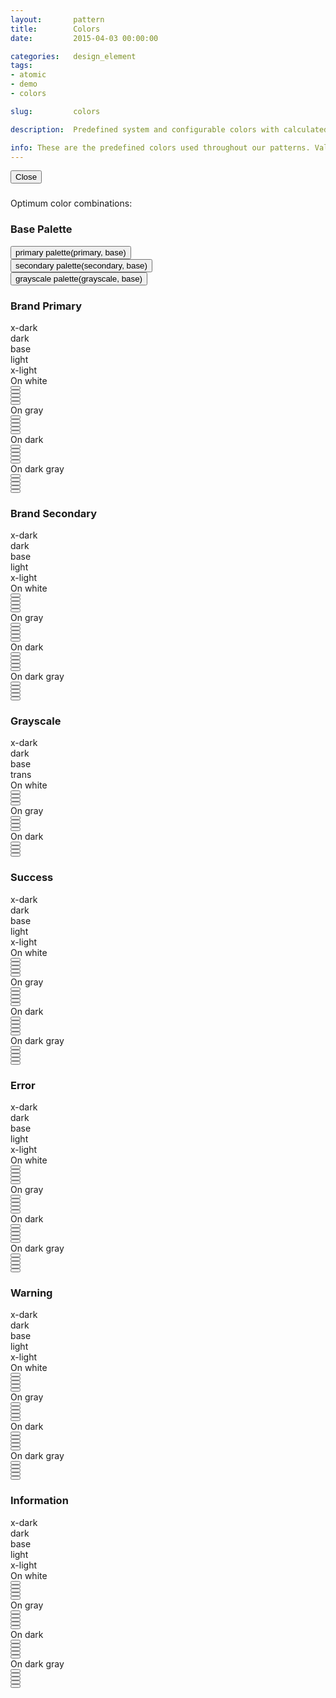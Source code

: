 ```yaml
---
layout:       pattern
title:        Colors
date:         2015-04-03 00:00:00

categories:   design_element
tags:
- atomic
- demo
- colors

slug:         colors

description:  Predefined system and configurable colors with calculated ranges

info: These are the predefined colors used throughout our patterns. Values here (noted by our Sass variable name, the RGB value and the HEX value) are used for backgrounds, text color, and decorative elements. Note - when using any values here, make sure that any text on a background passes WCAG AA guidelines for color contrast.
---
```


<div class="info-pane is-hidden" tabindex="-1">
    <button type="button" class="close-button">
        <span class="icon fa fa-close" aria-hidden="true"></span>
        <span>Close</span>
    </button>
    <h3 class="hd-5 color-info-title"></h3>
    <div class="color-info-content">
        <div class="color-description"></div>
        <div class="color-usage">
            <p>Optimum color combinations:</p>
            <ul class="color-combinations"></ul>
        </div>
        <div class="color-reference is-copyable"></div>
        <div class="color-meta">
            <span class="color-rgb is-copyable"></span>
            <span class="color-hex is-copyable"></span>
        </div>
    </div>
</div>

<h3 class="hd-6 example-set-hd">Base Palette</h3>
<div class="example-set">
    <div class="example-container">
        <div class="grid-container grid-manual">
            <div class="row">
                <div class="col col-4">
                    <button type="button" class="swatch primary base" title="Swatch: Primary Base">
                        <div class="color-info">
                            <span class="color-class">primary</span>
                            <span class="color-reference">
                                <span class="is-copyable">palette(primary, base)</span>
                            </span>
                        </div>
                    </button>
                </div>
                <div class="col col-4">
                    <button type="button" class="swatch secondary base" title="Swatch: Secondary Base">
                        <div class="color-info">
                            <span class="color-class">secondary</span>
                            <span class="color-reference">
                                <span class="is-copyable">palette(secondary, base)</span>
                            </span>
                        </div>
                    </button>
                </div>
                <div class="col col-4">
                    <button type="button" class="swatch grayscale base" title="Swatch: Gray Base">
                        <div class="color-info">
                            <span class="color-class">grayscale</span>
                            <span class="color-reference">
                                <span class="is-copyable">palette(grayscale, base)</span>
                            </span>
                        </div>
                    </button>
                </div>
            </div>
        </div>
    </div>
</div>

<h3 class="hd-6 example-set-hd">Brand Primary</h3>
<div class="example-set">
    <div class="example-container">
        <div class="grid-container grid-manual">
            <div class="row">
                <div class="col col-2"></div>
                <div class="col col-2 pre-2">
                    <div class="swatch">
                        <div class="color-info">
                            <span class="color-class">x-dark</span>
                        </div>
                    </div>
                </div>
                <div class="col col-2">
                    <div class="swatch">
                        <div class="color-info">
                            <span class="color-class">dark</span>
                        </div>
                    </div>
                </div>
                <div class="col col-2">
                    <div class="swatch">
                        <div class="color-info">
                            <span class="color-class">base</span>
                        </div>
                    </div>
                </div>
                <div class="col col-2">
                    <div class="swatch">
                        <div class="color-info">
                            <span class="color-class">light</span>
                        </div>
                    </div>
                </div>
                <div class="col col-2">
                    <div class="swatch">
                        <div class="color-info">
                            <span class="color-class">x-light</span>
                        </div>
                    </div>
                </div>
            </div>
            <div class="row on-white">
                <div class="col col-2">
                    <div class="swatch color-description copy">
                        On white
                    </div>
                </div>
                <div class="col col-2">
                    <button type="button" class="swatch primary x-dark"></button>
                </div>
                <div class="col col-2">
                    <button type="button" class="swatch primary dark"></button>
                </div>
                <div class="col col-2">
                    <button type="button" class="swatch primary base"></button>
                </div>
                <div class="col col-2">
                    <button type="button" class="swatch primary light"></button>
                </div>
                <div class="col col-2">
                    <button type="button" class="swatch primary x-light"></button>
                </div>
            </div>
            <div class="row on-gray">
                <div class="col col-2">
                    <div class="swatch color-description copy">
                        On gray
                    </div>
                </div>
                <div class="col col-2">
                    <button type="button" class="swatch primary x-dark"></button>
                </div>
                <div class="col col-2">
                    <button type="button" class="swatch primary dark"></button>
                </div>
                <div class="col col-2">
                    <button type="button" class="swatch primary base"></button>
                </div>
                <div class="col col-2">
                    <button type="button" class="swatch primary light"></button>
                </div>
                <div class="col col-2">
                    <button type="button" class="swatch primary x-light"></button>
                </div>
            </div>
            <div class="row on-dark-primary">
                <div class="col col-2">
                    <div class="swatch color-description copy">
                        On dark
                    </div>
                </div>
                <div class="col col-2">
                    <button type="button" class="swatch primary x-dark"></button>
                </div>
                <div class="col col-2">
                    <button type="button" class="swatch primary dark"></button>
                </div>
                <div class="col col-2">
                    <button type="button" class="swatch primary base"></button>
                </div>
                <div class="col col-2">
                    <button type="button" class="swatch primary light"></button>
                </div>
                <div class="col col-2">
                    <button type="button" class="swatch primary x-light"></button>
                </div>
            </div>
            <div class="row on-dark-grayscale">
                <div class="col col-2">
                    <div class="swatch color-description copy">
                        On dark gray
                    </div>
                </div>
                <div class="col col-2">
                    <button type="button" class="swatch primary x-dark"></button>
                </div>
                <div class="col col-2">
                    <button type="button" class="swatch primary dark"></button>
                </div>
                <div class="col col-2">
                    <button type="button" class="swatch primary base"></button>
                </div>
                <div class="col col-2">
                    <button type="button" class="swatch primary light"></button>
                </div>
                <div class="col col-2">
                    <button type="button" class="swatch primary x-light"></button>
                </div>
            </div>
        </div>
    </div>
</div>

<h3 class="hd-6 example-set-hd">Brand Secondary</h3>
<div class="example-set">
    <div class="example-container">
        <div class="grid-container grid-manual">
            <div class="row">
                <div class="col col-2"></div>
                <div class="col col-2 pre-2">
                    <div class="swatch">
                        <div class="color-info">
                            <span class="color-class">x-dark</span>
                        </div>
                    </div>
                </div>
                <div class="col col-2">
                    <div class="swatch">
                        <div class="color-info">
                            <span class="color-class">dark</span>
                        </div>
                    </div>
                </div>
                <div class="col col-2">
                    <div class="swatch">
                        <div class="color-info">
                            <span class="color-class">base</span>
                        </div>
                    </div>
                </div>
                <div class="col col-2">
                    <div class="swatch">
                        <div class="color-info">
                            <span class="color-class">light</span>
                        </div>
                    </div>
                </div>
                <div class="col col-2">
                    <div class="swatch">
                        <div class="color-info">
                            <span class="color-class">x-light</span>
                        </div>
                    </div>
                </div>
            </div>
            <div class="row on-white">
                <div class="col col-2">
                    <div class="swatch color-description copy">
                        On white
                    </div>
                </div>
                <div class="col col-2">
                    <button type="button" class="swatch secondary x-dark"></button>
                </div>
                <div class="col col-2">
                    <button type="button" class="swatch secondary dark"></button>
                </div>
                <div class="col col-2">
                    <button type="button" class="swatch secondary base"></button>
                </div>
                <div class="col col-2">
                    <button type="button" class="swatch secondary light"></button>
                </div>
                <div class="col col-2">
                    <button type="button" class="swatch secondary x-light"></button>
                </div>
            </div>
            <div class="row on-gray">
                <div class="col col-2">
                    <div class="swatch color-description copy">
                        On gray
                    </div>
                </div>
                <div class="col col-2">
                    <button type="button" class="swatch secondary x-dark"></button>
                </div>
                <div class="col col-2">
                    <button type="button" class="swatch secondary dark"></button>
                </div>
                <div class="col col-2">
                    <button type="button" class="swatch secondary base"></button>
                </div>
                <div class="col col-2">
                    <button type="button" class="swatch secondary light"></button>
                </div>
                <div class="col col-2">
                    <button type="button" class="swatch secondary x-light"></button>
                </div>
            </div>
            <div class="row on-dark-secondary">
                <div class="col col-2">
                    <div class="swatch color-description copy">
                        On dark
                    </div>
                </div>
                <div class="col col-2">
                    <button type="button" class="swatch secondary x-dark"></button>
                </div>
                <div class="col col-2">
                    <button type="button" class="swatch secondary dark"></button>
                </div>
                <div class="col col-2">
                    <button type="button" class="swatch secondary base"></button>
                </div>
                <div class="col col-2">
                    <button type="button" class="swatch secondary light"></button>
                </div>
                <div class="col col-2">
                    <button type="button" class="swatch secondary x-light"></button>
                </div>
            </div>
            <div class="row on-dark-grayscale">
                <div class="col col-2">
                    <div class="swatch color-description copy">
                        On dark gray
                    </div>
                </div>
                <div class="col col-2">
                    <button type="button" class="swatch secondary x-dark"></button>
                </div>
                <div class="col col-2">
                    <button type="button" class="swatch secondary dark"></button>
                </div>
                <div class="col col-2">
                    <button type="button" class="swatch secondary base"></button>
                </div>
                <div class="col col-2">
                    <button type="button" class="swatch secondary light"></button>
                </div>
                <div class="col col-2">
                    <button type="button" class="swatch secondary x-light"></button>
                </div>
            </div>
        </div>
    </div>
</div>

<h3 class="hd-6 example-set-hd">Grayscale</h3>
<div class="example-set">
    <div class="example-container">
        <div class="grid-container grid-manual">
            <div class="row">
                <div class="col col-2"></div>
                <div class="col col-2 pre-2">
                    <div class="swatch">
                        <div class="color-info">
                            <span class="color-class">x-dark</span>
                        </div>
                    </div>
                </div>
                <div class="col col-2">
                    <div class="swatch">
                        <div class="color-info">
                            <span class="color-class">dark</span>
                        </div>
                    </div>
                </div>
                <div class="col col-2">
                    <div class="swatch">
                        <div class="color-info">
                            <span class="color-class">base</span>
                        </div>
                    </div>
                </div>
                <div class="col col-2">
                    <div class="swatch">
                        <div class="color-info">
                            <span class="color-class">trans</span>
                        </div>
                    </div>
                </div>
                <div class="col col-2 post-2"></div>
            </div>
            <div class="row on-white">
                <div class="col col-2">
                    <div class="swatch color-description copy">
                        On white
                    </div>
                </div>
                <div class="col col-2">
                    <button type="button" class="swatch grayscale x-dark"></button>
                </div>
                <div class="col col-2">
                    <button type="button" class="swatch grayscale dark"></button>
                </div>
                <div class="col col-2">
                    <button type="button" class="swatch grayscale base"></button>
                </div>
                <div class="col col-2">
                    <button type="button" class="swatch grayscale trans"></button>
                </div>
                <div class="col col-2 post-2"></div>
            </div>
            <div class="row on-gray">
                <div class="col col-2">
                    <div class="swatch color-description copy">
                        On gray
                    </div>
                </div>
                <div class="col col-2">
                    <button type="button" class="swatch grayscale x-dark"></button>
                </div>
                <div class="col col-2">
                    <button type="button" class="swatch grayscale dark"></button>
                </div>
                <div class="col col-2">
                    <button type="button" class="swatch grayscale base"></button>
                </div>
                <div class="col col-2">
                    <button type="button" class="swatch grayscale trans"></button>
                </div>
                <div class="col col-2 post-2"></div>
            </div>
            <div class="row on-dark-grayscale">
                <div class="col col-2">
                    <div class="swatch color-description copy">
                        On dark
                    </div>
                </div>
                <div class="col col-2">
                    <button type="button" class="swatch grayscale x-dark"></button>
                </div>
                <div class="col col-2">
                    <button type="button" class="swatch grayscale dark"></button>
                </div>
                <div class="col col-2">
                    <button type="button" class="swatch grayscale base"></button>
                </div>
                <div class="col col-2">
                    <button type="button" class="swatch grayscale trans"></button>
                </div>
                <div class="col col-2 post-2"></div>
            </div>
        </div>
    </div>
</div>

<h3 class="hd-6 example-set-hd">Success</h3>
<div class="example-set">
    <div class="example-container">
        <div class="grid-container grid-manual">
            <div class="row">
                <div class="col col-2"></div>
                <div class="col col-2 pre-2">
                    <div class="swatch">
                        <div class="color-info">
                            <span class="color-class">x-dark</span>
                        </div>
                    </div>
                </div>
                <div class="col col-2">
                    <div class="swatch">
                        <div class="color-info">
                            <span class="color-class">dark</span>
                        </div>
                    </div>
                </div>
                <div class="col col-2">
                    <div class="swatch">
                        <div class="color-info">
                            <span class="color-class">base</span>
                        </div>
                    </div>
                </div>
                <div class="col col-2">
                    <div class="swatch">
                        <div class="color-info">
                            <span class="color-class">light</span>
                        </div>
                    </div>
                </div>
                <div class="col col-2">
                    <div class="swatch">
                        <div class="color-info">
                            <span class="color-class">x-light</span>
                        </div>
                    </div>
                </div>
            </div>
            <div class="row on-white">
                <div class="col col-2">
                    <div class="swatch color-description copy">
                        On white
                    </div>
                </div>
                <div class="col col-2">
                    <button type="button" class="swatch success x-dark"></button>
                </div>
                <div class="col col-2">
                    <button type="button" class="swatch success dark"></button>
                </div>
                <div class="col col-2">
                    <button type="button" class="swatch success base"></button>
                </div>
                <div class="col col-2">
                    <button type="button" class="swatch success light"></button>
                </div>
                <div class="col col-2">
                    <button type="button" class="swatch success x-light"></button>
                </div>
            </div>
            <div class="row on-gray">
                <div class="col col-2">
                    <div class="swatch color-description copy">
                        On gray
                    </div>
                </div>
                <div class="col col-2">
                    <button type="button" class="swatch success x-dark"></button>
                </div>
                <div class="col col-2">
                    <button type="button" class="swatch success dark"></button>
                </div>
                <div class="col col-2">
                    <button type="button" class="swatch success base"></button>
                </div>
                <div class="col col-2">
                    <button type="button" class="swatch success light"></button>
                </div>
                <div class="col col-2">
                    <button type="button" class="swatch success x-light"></button>
                </div>
            </div>
            <div class="row on-dark-success">
                <div class="col col-2">
                    <div class="swatch color-description copy">
                        On dark
                    </div>
                </div>
                <div class="col col-2">
                    <button type="button" class="swatch success x-dark"></button>
                </div>
                <div class="col col-2">
                    <button type="button" class="swatch success dark"></button>
                </div>
                <div class="col col-2">
                    <button type="button" class="swatch success base"></button>
                </div>
                <div class="col col-2">
                    <button type="button" class="swatch success light"></button>
                </div>
                <div class="col col-2">
                    <button type="button" class="swatch success x-light"></button>
                </div>
            </div>
            <div class="row on-dark-grayscale">
                <div class="col col-2">
                    <div class="swatch color-description copy">
                        On dark gray
                    </div>
                </div>
                <div class="col col-2">
                    <button type="button" class="swatch success x-dark"></button>
                </div>
                <div class="col col-2">
                    <button type="button" class="swatch success dark"></button>
                </div>
                <div class="col col-2">
                    <button type="button" class="swatch success base"></button>
                </div>
                <div class="col col-2">
                    <button type="button" class="swatch success light"></button>
                </div>
                <div class="col col-2">
                    <button type="button" class="swatch success x-light"></button>
                </div>
            </div>
        </div>
    </div>
</div>

<h3 class="hd-6 example-set-hd">Error</h3>
<div class="example-set">
    <div class="example-container">
        <div class="grid-container grid-manual">
            <div class="row">
                <div class="col col-2"></div>
                <div class="col col-2 pre-2">
                    <div class="swatch">
                        <div class="color-info">
                            <span class="color-class">x-dark</span>
                        </div>
                    </div>
                </div>
                <div class="col col-2">
                    <div class="swatch">
                        <div class="color-info">
                            <span class="color-class">dark</span>
                        </div>
                    </div>
                </div>
                <div class="col col-2">
                    <div class="swatch">
                        <div class="color-info">
                            <span class="color-class">base</span>
                        </div>
                    </div>
                </div>
                <div class="col col-2">
                    <div class="swatch">
                        <div class="color-info">
                            <span class="color-class">light</span>
                        </div>
                    </div>
                </div>
                <div class="col col-2">
                    <div class="swatch">
                        <div class="color-info">
                            <span class="color-class">x-light</span>
                        </div>
                    </div>
                </div>
            </div>
            <div class="row on-white">
                <div class="col col-2">
                    <div class="swatch color-description copy">
                        On white
                    </div>
                </div>
                <div class="col col-2">
                    <button type="button" class="swatch error x-dark"></button>
                </div>
                <div class="col col-2">
                    <button type="button" class="swatch error dark"></button>
                </div>
                <div class="col col-2">
                    <button type="button" class="swatch error base"></button>
                </div>
                <div class="col col-2">
                    <button type="button" class="swatch error light"></button>
                </div>
                <div class="col col-2">
                    <button type="button" class="swatch error x-light"></button>
                </div>
            </div>
            <div class="row on-gray">
                <div class="col col-2">
                    <div class="swatch color-description copy">
                        On gray
                    </div>
                </div>
                <div class="col col-2">
                    <button type="button" class="swatch error x-dark"></button>
                </div>
                <div class="col col-2">
                    <button type="button" class="swatch error dark"></button>
                </div>
                <div class="col col-2">
                    <button type="button" class="swatch error base"></button>
                </div>
                <div class="col col-2">
                    <button type="button" class="swatch error light"></button>
                </div>
                <div class="col col-2">
                    <button type="button" class="swatch error x-light"></button>
                </div>
            </div>
            <div class="row on-dark-error">
                <div class="col col-2">
                    <div class="swatch color-description copy">
                        On dark
                    </div>
                </div>
                <div class="col col-2">
                    <button type="button" class="swatch error x-dark"></button>
                </div>
                <div class="col col-2">
                    <button type="button" class="swatch error dark"></button>
                </div>
                <div class="col col-2">
                    <button type="button" class="swatch error base"></button>
                </div>
                <div class="col col-2">
                    <button type="button" class="swatch error light"></button>
                </div>
                <div class="col col-2">
                    <button type="button" class="swatch error x-light"></button>
                </div>
            </div>
            <div class="row on-dark-grayscale">
                <div class="col col-2">
                    <div class="swatch color-description copy">
                        On dark gray
                    </div>
                </div>
                <div class="col col-2">
                    <button type="button" class="swatch error x-dark"></button>
                </div>
                <div class="col col-2">
                    <button type="button" class="swatch error dark"></button>
                </div>
                <div class="col col-2">
                    <button type="button" class="swatch error base"></button>
                </div>
                <div class="col col-2">
                    <button type="button" class="swatch error light"></button>
                </div>
                <div class="col col-2">
                    <button type="button" class="swatch error x-light"></button>
                </div>
            </div>
        </div>
    </div>
</div>

<h3 class="hd-6 example-set-hd">Warning</h3>
<div class="example-set">
    <div class="example-container">
        <div class="grid-container grid-manual">
            <div class="row">
                <div class="col col-2"></div>
                <div class="col col-2 pre-2">
                    <div class="swatch">
                        <div class="color-info">
                            <span class="color-class">x-dark</span>
                        </div>
                    </div>
                </div>
                <div class="col col-2">
                    <div class="swatch">
                        <div class="color-info">
                            <span class="color-class">dark</span>
                        </div>
                    </div>
                </div>
                <div class="col col-2">
                    <div class="swatch">
                        <div class="color-info">
                            <span class="color-class">base</span>
                        </div>
                    </div>
                </div>
                <div class="col col-2">
                    <div class="swatch">
                        <div class="color-info">
                            <span class="color-class">light</span>
                        </div>
                    </div>
                </div>
                <div class="col col-2">
                    <div class="swatch">
                        <div class="color-info">
                            <span class="color-class">x-light</span>
                        </div>
                    </div>
                </div>
            </div>
            <div class="row on-white">
                <div class="col col-2">
                    <div class="swatch color-description copy">
                        On white
                    </div>
                </div>
                <div class="col col-2">
                    <button type="button" class="swatch warning x-dark"></button>
                </div>
                <div class="col col-2">
                    <button type="button" class="swatch warning dark"></button>
                </div>
                <div class="col col-2">
                    <button type="button" class="swatch warning base"></button>
                </div>
                <div class="col col-2">
                    <button type="button" class="swatch warning light"></button>
                </div>
                <div class="col col-2">
                    <button type="button" class="swatch warning x-light"></button>
                </div>
            </div>
            <div class="row on-gray">
                <div class="col col-2">
                    <div class="swatch color-description copy">
                        On gray
                    </div>
                </div>
                <div class="col col-2">
                    <button type="button" class="swatch warning x-dark"></button>
                </div>
                <div class="col col-2">
                    <button type="button" class="swatch warning dark"></button>
                </div>
                <div class="col col-2">
                    <button type="button" class="swatch warning base"></button>
                </div>
                <div class="col col-2">
                    <button type="button" class="swatch warning light"></button>
                </div>
                <div class="col col-2">
                    <button type="button" class="swatch warning x-light"></button>
                </div>
            </div>
            <div class="row on-dark-warning">
                <div class="col col-2">
                    <div class="swatch color-description copy">
                        On dark
                    </div>
                </div>
                <div class="col col-2">
                    <button type="button" class="swatch warning x-dark"></button>
                </div>
                <div class="col col-2">
                    <button type="button" class="swatch warning dark"></button>
                </div>
                <div class="col col-2">
                    <button type="button" class="swatch warning base"></button>
                </div>
                <div class="col col-2">
                    <button type="button" class="swatch warning light"></button>
                </div>
                <div class="col col-2">
                    <button type="button" class="swatch warning x-light"></button>
                </div>
            </div>
            <div class="row on-dark-grayscale">
                <div class="col col-2">
                    <div class="swatch color-description copy">
                        On dark gray
                    </div>
                </div>
                <div class="col col-2">
                    <button type="button" class="swatch warning x-dark"></button>
                </div>
                <div class="col col-2">
                    <button type="button" class="swatch warning dark"></button>
                </div>
                <div class="col col-2">
                    <button type="button" class="swatch warning base"></button>
                </div>
                <div class="col col-2">
                    <button type="button" class="swatch warning light"></button>
                </div>
                <div class="col col-2">
                    <button type="button" class="swatch warning x-light"></button>
                </div>
            </div>
        </div>
    </div>
</div>

<h3 class="hd-6 example-set-hd">Information</h3>
<div class="example-set">
    <div class="example-container">
        <div class="grid-container grid-manual">
            <div class="row">
                <div class="col col-2"></div>
                <div class="col col-2 pre-2">
                    <div class="swatch">
                        <div class="color-info">
                            <span class="color-class">x-dark</span>
                        </div>
                    </div>
                </div>
                <div class="col col-2">
                    <div class="swatch">
                        <div class="color-info">
                            <span class="color-class">dark</span>
                        </div>
                    </div>
                </div>
                <div class="col col-2">
                    <div class="swatch">
                        <div class="color-info">
                            <span class="color-class">base</span>
                        </div>
                    </div>
                </div>
                <div class="col col-2">
                    <div class="swatch">
                        <div class="color-info">
                            <span class="color-class">light</span>
                        </div>
                    </div>
                </div>
                <div class="col col-2">
                    <div class="swatch">
                        <div class="color-info">
                            <span class="color-class">x-light</span>
                        </div>
                    </div>
                </div>
            </div>
            <div class="row on-white">
                <div class="col col-2">
                    <div class="swatch color-description copy">
                        On white
                    </div>
                </div>
                <div class="col col-2">
                    <button type="button" class="swatch information x-dark"></button>
                </div>
                <div class="col col-2">
                    <button type="button" class="swatch information dark"></button>
                </div>
                <div class="col col-2">
                    <button type="button" class="swatch information base"></button>
                </div>
                <div class="col col-2">
                    <button type="button" class="swatch information light"></button>
                </div>
                <div class="col col-2">
                    <button type="button" class="swatch information x-light"></button>
                </div>
            </div>
            <div class="row on-gray">
                <div class="col col-2">
                    <div class="swatch color-description copy">
                        On gray
                    </div>
                </div>
                <div class="col col-2">
                    <button type="button" class="swatch information x-dark"></button>
                </div>
                <div class="col col-2">
                    <button type="button" class="swatch information dark"></button>
                </div>
                <div class="col col-2">
                    <button type="button" class="swatch information base"></button>
                </div>
                <div class="col col-2">
                    <button type="button" class="swatch information light"></button>
                </div>
                <div class="col col-2">
                    <button type="button" class="swatch information x-light"></button>
                </div>
            </div>
            <div class="row on-dark-information">
                <div class="col col-2">
                    <div class="swatch color-description copy">
                        On dark
                    </div>
                </div>
                <div class="col col-2">
                    <button type="button" class="swatch information x-dark"></button>
                </div>
                <div class="col col-2">
                    <button type="button" class="swatch information dark"></button>
                </div>
                <div class="col col-2">
                    <button type="button" class="swatch information base"></button>
                </div>
                <div class="col col-2">
                    <button type="button" class="swatch information light"></button>
                </div>
                <div class="col col-2">
                    <button type="button" class="swatch information x-light"></button>
                </div>
            </div>
            <div class="row on-dark-grayscale">
                <div class="col col-2">
                    <div class="swatch color-description copy">
                        On dark gray
                    </div>
                </div>
                <div class="col col-2">
                    <button type="button" class="swatch information x-dark"></button>
                </div>
                <div class="col col-2">
                    <button type="button" class="swatch information dark"></button>
                </div>
                <div class="col col-2">
                    <button type="button" class="swatch information base"></button>
                </div>
                <div class="col col-2">
                    <button type="button" class="swatch information light"></button>
                </div>
                <div class="col col-2">
                    <button type="button" class="swatch information x-light"></button>
                </div>
            </div>
        </div>
    </div>
</div>
